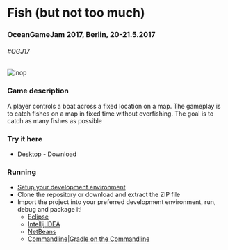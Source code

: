 # Fish (but not too much)
### OceanGameJam 2017, Berlin, 20-21.5.2017
###### #OGJ17
![inop](https://cloud.githubusercontent.com/assets/7142404/26285863/6b765fd0-3e58-11e7-8f25-9b3e9a4dd97c.png)
### Game description
A player controls a boat across a fixed location on a map. The gameplay is to catch fishes on a map in fixed time without overfishing.
The goal is to catch as many fishes as possible

### Try it here
- [Desktop](https://od.lk/f/MjlfNzAwMTM1NF8) - Download

### Running

- [Setup your development environment](https://github.com/libgdx/libgdx/wiki)
- Clone the repository or download and extract the ZIP file
- Import the project into your preferred development environment, run, debug and package it!
    * [Eclipse](https://github.com/libgdx/libgdx/wiki/Gradle-and-Eclipse)
    * [Intellij IDEA](https://github.com/libgdx/libgdx/wiki/Gradle-and-Intellij-IDEA)
    * [NetBeans](https://github.com/libgdx/libgdx/wiki/Gradle-and-NetBeans)
    * [Commandline|Gradle on the Commandline](https://github.com/libgdx/libgdx/wiki/Gradle-on-the-Commandline)
